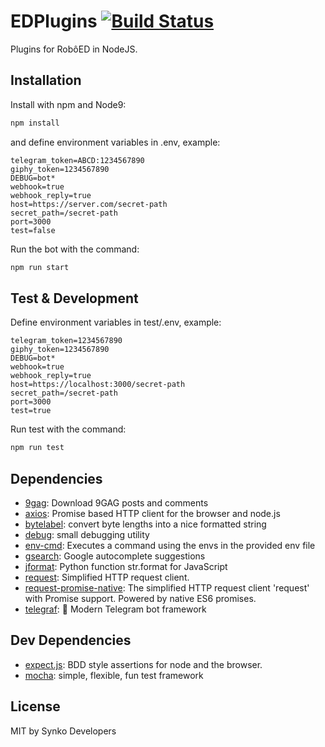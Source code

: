 # EDPlugins [![Build Status](https://travis-ci.org/SynkoDevelopers/EDPlugins.svg?branch=master)](https://travis-ci.org/SynkoDevelopers/EDPlugins)

Plugins for RobôED in NodeJS.

## Installation

Install with npm and Node9:
```sh
npm install
```

and define environment variables in .env, example:

```
telegram_token=ABCD:1234567890
giphy_token=1234567890
DEBUG=bot*
webhook=true
webhook_reply=true
host=https://server.com/secret-path
secret_path=/secret-path
port=3000
test=false
```

Run the bot with the command:

```bash
npm run start
```

## Test & Development

Define environment variables in test/.env, example:

```
telegram_token=1234567890
giphy_token=1234567890
DEBUG=bot*
webhook=true
webhook_reply=true
host=https://localhost:3000/secret-path
secret_path=/secret-path
port=3000
test=true
```

Run test with the command:

```bash
npm run test
```

## Dependencies

- [9gag](https://ghub.io/9gag): Download 9GAG posts and comments
- [axios](https://ghub.io/axios): Promise based HTTP client for the browser and node.js
- [bytelabel](https://ghub.io/bytelabel): convert byte lengths into a nice formatted string
- [debug](https://ghub.io/debug): small debugging utility
- [env-cmd](https://ghub.io/env-cmd): Executes a command using the envs in the provided env file
- [gsearch](https://ghub.io/gsearch): Google autocomplete suggestions
- [jformat](https://ghub.io/jformat): Python function str.format for JavaScript
- [request](https://ghub.io/request): Simplified HTTP request client.
- [request-promise-native](https://ghub.io/request-promise-native): The simplified HTTP request client &#39;request&#39; with Promise support. Powered by native ES6 promises.
- [telegraf](https://ghub.io/telegraf): 📡 Modern Telegram bot framework

## Dev Dependencies

- [expect.js](https://ghub.io/expect.js): BDD style assertions for node and the browser.
- [mocha](https://ghub.io/mocha): simple, flexible, fun test framework

## License

MIT by Synko Developers
